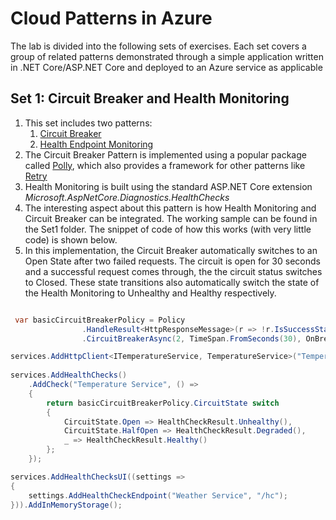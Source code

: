 # Cloud Patterns in Azure

The lab is divided into the following sets of exercises. Each set covers a group of related patterns demonstrated through a simple application written in .NET Core/ASP.NET Core and deployed to an Azure service as applicable

## Set 1: Circuit Breaker and Health Monitoring

1) This set includes two patterns:
   1) [Circuit Breaker](https://docs.microsoft.com/en-us/azure/architecture/patterns/circuit-breaker)
   2) [Health Endpoint Monitoring](https://docs.microsoft.com/en-us/azure/architecture/patterns/health-endpoint-monitoring)
2) The Circuit Breaker Pattern is implemented using a popular package called [Polly](https://github.com/App-vNext/Polly), which also provides a framework for other patterns like [Retry](https://docs.microsoft.com/en-us/azure/architecture/patterns/retry)
3) Health Monitoring is built using the standard ASP.NET Core extension *Microsoft.AspNetCore.Diagnostics.HealthChecks*
4) The interesting aspect about this pattern is how Health Monitoring and Circuit Breaker can be integrated. The working sample can be found in the Set1 folder. The snippet of code of how this works (with very little code) is shown below.
5) In this implementation, the Circuit Breaker automatically switches to an Open State after two failed requests. The circuit is open for 30 seconds and a successful request comes through, the the circuit status switches to Closed. These state transitions also automatically switch the state of the Health Monitoring to Unhealthy and Healthy respectively.

```csharp

 var basicCircuitBreakerPolicy = Policy
                .HandleResult<HttpResponseMessage>(r => !r.IsSuccessStatusCode)
                .CircuitBreakerAsync(2, TimeSpan.FromSeconds(30), OnBreak, OnReset, OnHalfOpen);

services.AddHttpClient<ITemperatureService, TemperatureService>("TemperatureService").AddPolicyHandler(basicCircuitBreakerPolicy);
            
services.AddHealthChecks()
    .AddCheck("Temperature Service", () =>
    {
        return basicCircuitBreakerPolicy.CircuitState switch
        {
            CircuitState.Open => HealthCheckResult.Unhealthy(),
            CircuitState.HalfOpen => HealthCheckResult.Degraded(),
            _ => HealthCheckResult.Healthy()
        };
    });

services.AddHealthChecksUI((settings =>
{
    settings.AddHealthCheckEndpoint("Weather Service", "/hc");
})).AddInMemoryStorage();     

```
